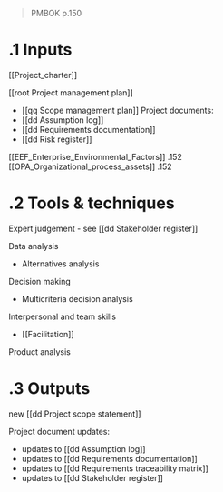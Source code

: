> PMBOK p.150
# .1 Inputs
[[Project_charter]]

[[root Project management plan]]
* [[qq Scope management plan]]
Project documents:
* [[dd Assumption log]]
* [[dd Requirements documentation]]
* [[dd Risk register]]

[[EEF_Enterprise_Environmental_Factors]]  .152
[[OPA_Organizational_process_assets]] .152

# .2 Tools & techniques
Expert judgement - see [[dd Stakeholder register]]

Data analysis
* Alternatives analysis

Decision making
* Multicriteria decision analysis

Interpersonal and team skills
* [[Facilitation]]

Product analysis


# .3 Outputs
new [[dd Project scope statement]]

Project document updates:
* updates to [[dd Assumption log]]
* updates to [[dd Requirements documentation]]
* updates to [[dd Requirements traceability matrix]]
* updates to [[dd Stakeholder register]]
 

